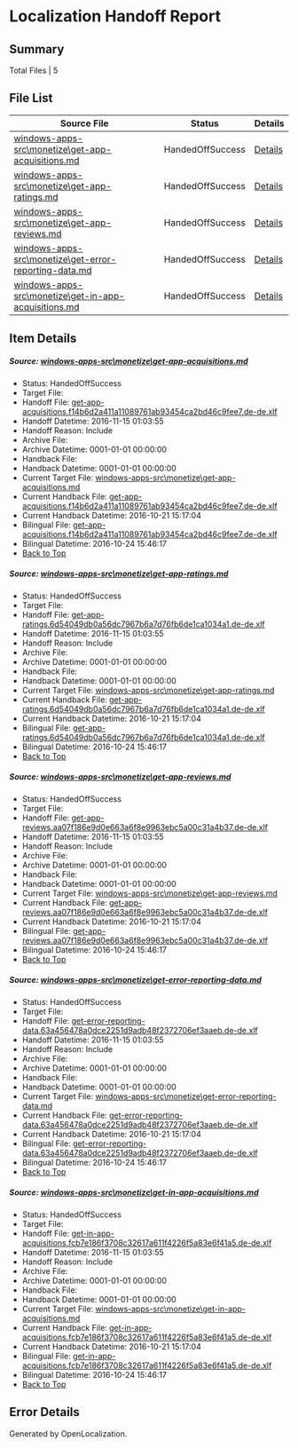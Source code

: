 # <a name='report-top'></a> Localization Handoff Report

## Summary
 Total Files | 5

## File List
 Source File | Status | Details 
 ----------- | ------ | ------- 
 [windows-apps-src\monetize\get-app-acquisitions.md](https://cpubwin.visualstudio.com/windows-uwp/_git/windows-uwp/commit/ffb824edd0aee84a24e17ef3f0a1be47a221392f?path=windows-apps-src%2Fmonetize%2Fget-app-acquisitions.md&_a=contents) | HandedOffSuccess | [Details](#12a221e84ade6b359f46f1950e1ed1cc2dd8e4225137)
 [windows-apps-src\monetize\get-app-ratings.md](https://cpubwin.visualstudio.com/windows-uwp/_git/windows-uwp/commit/ffb824edd0aee84a24e17ef3f0a1be47a221392f?path=windows-apps-src%2Fmonetize%2Fget-app-ratings.md&_a=contents) | HandedOffSuccess | [Details](#24ed4d32437143649354642a4d5c070f9675c16d5140)
 [windows-apps-src\monetize\get-app-reviews.md](https://cpubwin.visualstudio.com/windows-uwp/_git/windows-uwp/commit/ffb824edd0aee84a24e17ef3f0a1be47a221392f?path=windows-apps-src%2Fmonetize%2Fget-app-reviews.md&_a=contents) | HandedOffSuccess | [Details](#eb550e45cc6a5ea5e3b9bb4b24fa6462859c03ba5141)
 [windows-apps-src\monetize\get-error-reporting-data.md](https://cpubwin.visualstudio.com/windows-uwp/_git/windows-uwp/commit/ffb824edd0aee84a24e17ef3f0a1be47a221392f?path=windows-apps-src%2Fmonetize%2Fget-error-reporting-data.md&_a=contents) | HandedOffSuccess | [Details](#0d8bcf051a2b61c5b98e23dcb95c5752676ba9c45142)
 [windows-apps-src\monetize\get-in-app-acquisitions.md](https://cpubwin.visualstudio.com/windows-uwp/_git/windows-uwp/commit/ffb824edd0aee84a24e17ef3f0a1be47a221392f?path=windows-apps-src%2Fmonetize%2Fget-in-app-acquisitions.md&_a=contents) | HandedOffSuccess | [Details](#1909bb2639840f75a8186581a79c62ca730fb1115144)

## Item Details
##### <a name='12a221e84ade6b359f46f1950e1ed1cc2dd8e4225137'></a> Source: [windows-apps-src\monetize\get-app-acquisitions.md](https://cpubwin.visualstudio.com/windows-uwp/_git/windows-uwp/commit/ffb824edd0aee84a24e17ef3f0a1be47a221392f?path=windows-apps-src%2Fmonetize%2Fget-app-acquisitions.md&_a=contents)
* Status: HandedOffSuccess
* Target File: 
* Handoff File: [get-app-acquisitions.f14b6d2a411a11089761ab93454ca2bd46c9fee7.de-de.xlf](https://cpubwin.visualstudio.com/windows-uwp/_git/WDCLib.handoff/commit/6180ebf8189ceb7b13bedbc88d7228ba0ea96705?path=ol-handoff%2Fcpubwin%2Fwindows-uwp.de-de%2Fmaster%2Fget-app-acquisitions.f14b6d2a411a11089761ab93454ca2bd46c9fee7.de-de.xlf&_a=contents)
* Handoff Datetime: 2016-11-15 01:03:55
* Handoff Reason: Include
* Archive File: 
* Archive Datetime: 0001-01-01 00:00:00
* Handback File: 
* Handback Datetime: 0001-01-01 00:00:00
* Current Target File: [windows-apps-src\monetize\get-app-acquisitions.md](https://cpubwin.visualstudio.com/windows-uwp/_git/windows-uwp.de-de/commit/c3cc6ddc6f3b2e0e594b3a771a3787b6567d88e5?path=windows-apps-src%2Fmonetize%2Fget-app-acquisitions.md&_a=contents)
* Current Handback File: [get-app-acquisitions.f14b6d2a411a11089761ab93454ca2bd46c9fee7.de-de.xlf](https://cpubwin.visualstudio.com/windows-uwp/_git/WDCLib.handback/commit/af7251542093aa676fc710fa76cce8c29961cc27?path=ol-handback%2FMicrosoft%2Fwindows-apps.de-de%2Fmaster%2Fget-app-acquisitions.f14b6d2a411a11089761ab93454ca2bd46c9fee7.de-de.xlf&_a=contents)
* Current Handback Datetime: 2016-10-21 15:17:04
* Bilingual File: [get-app-acquisitions.f14b6d2a411a11089761ab93454ca2bd46c9fee7.de-de.xlf](https://cpubwin.visualstudio.com/windows-uwp/_git/WDCLib.handback/commit/af7251542093aa676fc710fa76cce8c29961cc27?path=ol-handback%2FMicrosoft%2Fwindows-apps.de-de%2Fmaster%2Fget-app-acquisitions.f14b6d2a411a11089761ab93454ca2bd46c9fee7.de-de.xlf&_a=contents)
* Bilingual Datetime: 2016-10-24 15:46:17
* [Back to Top](#report-top)

##### <a name='24ed4d32437143649354642a4d5c070f9675c16d5140'></a> Source: [windows-apps-src\monetize\get-app-ratings.md](https://cpubwin.visualstudio.com/windows-uwp/_git/windows-uwp/commit/ffb824edd0aee84a24e17ef3f0a1be47a221392f?path=windows-apps-src%2Fmonetize%2Fget-app-ratings.md&_a=contents)
* Status: HandedOffSuccess
* Target File: 
* Handoff File: [get-app-ratings.6d54049db0a56dc7967b6a7d76fb6de1ca1034a1.de-de.xlf](https://cpubwin.visualstudio.com/windows-uwp/_git/WDCLib.handoff/commit/6180ebf8189ceb7b13bedbc88d7228ba0ea96705?path=ol-handoff%2Fcpubwin%2Fwindows-uwp.de-de%2Fmaster%2Fget-app-ratings.6d54049db0a56dc7967b6a7d76fb6de1ca1034a1.de-de.xlf&_a=contents)
* Handoff Datetime: 2016-11-15 01:03:55
* Handoff Reason: Include
* Archive File: 
* Archive Datetime: 0001-01-01 00:00:00
* Handback File: 
* Handback Datetime: 0001-01-01 00:00:00
* Current Target File: [windows-apps-src\monetize\get-app-ratings.md](https://cpubwin.visualstudio.com/windows-uwp/_git/windows-uwp.de-de/commit/c3cc6ddc6f3b2e0e594b3a771a3787b6567d88e5?path=windows-apps-src%2Fmonetize%2Fget-app-ratings.md&_a=contents)
* Current Handback File: [get-app-ratings.6d54049db0a56dc7967b6a7d76fb6de1ca1034a1.de-de.xlf](https://cpubwin.visualstudio.com/windows-uwp/_git/WDCLib.handback/commit/af7251542093aa676fc710fa76cce8c29961cc27?path=ol-handback%2FMicrosoft%2Fwindows-apps.de-de%2Fmaster%2Fget-app-ratings.6d54049db0a56dc7967b6a7d76fb6de1ca1034a1.de-de.xlf&_a=contents)
* Current Handback Datetime: 2016-10-21 15:17:04
* Bilingual File: [get-app-ratings.6d54049db0a56dc7967b6a7d76fb6de1ca1034a1.de-de.xlf](https://cpubwin.visualstudio.com/windows-uwp/_git/WDCLib.handback/commit/af7251542093aa676fc710fa76cce8c29961cc27?path=ol-handback%2FMicrosoft%2Fwindows-apps.de-de%2Fmaster%2Fget-app-ratings.6d54049db0a56dc7967b6a7d76fb6de1ca1034a1.de-de.xlf&_a=contents)
* Bilingual Datetime: 2016-10-24 15:46:17
* [Back to Top](#report-top)

##### <a name='eb550e45cc6a5ea5e3b9bb4b24fa6462859c03ba5141'></a> Source: [windows-apps-src\monetize\get-app-reviews.md](https://cpubwin.visualstudio.com/windows-uwp/_git/windows-uwp/commit/ffb824edd0aee84a24e17ef3f0a1be47a221392f?path=windows-apps-src%2Fmonetize%2Fget-app-reviews.md&_a=contents)
* Status: HandedOffSuccess
* Target File: 
* Handoff File: [get-app-reviews.aa07f186e9d0e663a6f8e9963ebc5a00c31a4b37.de-de.xlf](https://cpubwin.visualstudio.com/windows-uwp/_git/WDCLib.handoff/commit/6180ebf8189ceb7b13bedbc88d7228ba0ea96705?path=ol-handoff%2Fcpubwin%2Fwindows-uwp.de-de%2Fmaster%2Fget-app-reviews.aa07f186e9d0e663a6f8e9963ebc5a00c31a4b37.de-de.xlf&_a=contents)
* Handoff Datetime: 2016-11-15 01:03:55
* Handoff Reason: Include
* Archive File: 
* Archive Datetime: 0001-01-01 00:00:00
* Handback File: 
* Handback Datetime: 0001-01-01 00:00:00
* Current Target File: [windows-apps-src\monetize\get-app-reviews.md](https://cpubwin.visualstudio.com/windows-uwp/_git/windows-uwp.de-de/commit/c3cc6ddc6f3b2e0e594b3a771a3787b6567d88e5?path=windows-apps-src%2Fmonetize%2Fget-app-reviews.md&_a=contents)
* Current Handback File: [get-app-reviews.aa07f186e9d0e663a6f8e9963ebc5a00c31a4b37.de-de.xlf](https://cpubwin.visualstudio.com/windows-uwp/_git/WDCLib.handback/commit/af7251542093aa676fc710fa76cce8c29961cc27?path=ol-handback%2FMicrosoft%2Fwindows-apps.de-de%2Fmaster%2Fget-app-reviews.aa07f186e9d0e663a6f8e9963ebc5a00c31a4b37.de-de.xlf&_a=contents)
* Current Handback Datetime: 2016-10-21 15:17:04
* Bilingual File: [get-app-reviews.aa07f186e9d0e663a6f8e9963ebc5a00c31a4b37.de-de.xlf](https://cpubwin.visualstudio.com/windows-uwp/_git/WDCLib.handback/commit/af7251542093aa676fc710fa76cce8c29961cc27?path=ol-handback%2FMicrosoft%2Fwindows-apps.de-de%2Fmaster%2Fget-app-reviews.aa07f186e9d0e663a6f8e9963ebc5a00c31a4b37.de-de.xlf&_a=contents)
* Bilingual Datetime: 2016-10-24 15:46:17
* [Back to Top](#report-top)

##### <a name='0d8bcf051a2b61c5b98e23dcb95c5752676ba9c45142'></a> Source: [windows-apps-src\monetize\get-error-reporting-data.md](https://cpubwin.visualstudio.com/windows-uwp/_git/windows-uwp/commit/ffb824edd0aee84a24e17ef3f0a1be47a221392f?path=windows-apps-src%2Fmonetize%2Fget-error-reporting-data.md&_a=contents)
* Status: HandedOffSuccess
* Target File: 
* Handoff File: [get-error-reporting-data.63a456478a0dce2251d9adb48f2372706ef3aaeb.de-de.xlf](https://cpubwin.visualstudio.com/windows-uwp/_git/WDCLib.handoff/commit/6180ebf8189ceb7b13bedbc88d7228ba0ea96705?path=ol-handoff%2Fcpubwin%2Fwindows-uwp.de-de%2Fmaster%2Fget-error-reporting-data.63a456478a0dce2251d9adb48f2372706ef3aaeb.de-de.xlf&_a=contents)
* Handoff Datetime: 2016-11-15 01:03:55
* Handoff Reason: Include
* Archive File: 
* Archive Datetime: 0001-01-01 00:00:00
* Handback File: 
* Handback Datetime: 0001-01-01 00:00:00
* Current Target File: [windows-apps-src\monetize\get-error-reporting-data.md](https://cpubwin.visualstudio.com/windows-uwp/_git/windows-uwp.de-de/commit/c3cc6ddc6f3b2e0e594b3a771a3787b6567d88e5?path=windows-apps-src%2Fmonetize%2Fget-error-reporting-data.md&_a=contents)
* Current Handback File: [get-error-reporting-data.63a456478a0dce2251d9adb48f2372706ef3aaeb.de-de.xlf](https://cpubwin.visualstudio.com/windows-uwp/_git/WDCLib.handback/commit/af7251542093aa676fc710fa76cce8c29961cc27?path=ol-handback%2FMicrosoft%2Fwindows-apps.de-de%2Fmaster%2Fget-error-reporting-data.63a456478a0dce2251d9adb48f2372706ef3aaeb.de-de.xlf&_a=contents)
* Current Handback Datetime: 2016-10-21 15:17:04
* Bilingual File: [get-error-reporting-data.63a456478a0dce2251d9adb48f2372706ef3aaeb.de-de.xlf](https://cpubwin.visualstudio.com/windows-uwp/_git/WDCLib.handback/commit/af7251542093aa676fc710fa76cce8c29961cc27?path=ol-handback%2FMicrosoft%2Fwindows-apps.de-de%2Fmaster%2Fget-error-reporting-data.63a456478a0dce2251d9adb48f2372706ef3aaeb.de-de.xlf&_a=contents)
* Bilingual Datetime: 2016-10-24 15:46:17
* [Back to Top](#report-top)

##### <a name='1909bb2639840f75a8186581a79c62ca730fb1115144'></a> Source: [windows-apps-src\monetize\get-in-app-acquisitions.md](https://cpubwin.visualstudio.com/windows-uwp/_git/windows-uwp/commit/ffb824edd0aee84a24e17ef3f0a1be47a221392f?path=windows-apps-src%2Fmonetize%2Fget-in-app-acquisitions.md&_a=contents)
* Status: HandedOffSuccess
* Target File: 
* Handoff File: [get-in-app-acquisitions.fcb7e186f3708c32617a611f4226f5a83e6f41a5.de-de.xlf](https://cpubwin.visualstudio.com/windows-uwp/_git/WDCLib.handoff/commit/6180ebf8189ceb7b13bedbc88d7228ba0ea96705?path=ol-handoff%2Fcpubwin%2Fwindows-uwp.de-de%2Fmaster%2Fget-in-app-acquisitions.fcb7e186f3708c32617a611f4226f5a83e6f41a5.de-de.xlf&_a=contents)
* Handoff Datetime: 2016-11-15 01:03:55
* Handoff Reason: Include
* Archive File: 
* Archive Datetime: 0001-01-01 00:00:00
* Handback File: 
* Handback Datetime: 0001-01-01 00:00:00
* Current Target File: [windows-apps-src\monetize\get-in-app-acquisitions.md](https://cpubwin.visualstudio.com/windows-uwp/_git/windows-uwp.de-de/commit/c3cc6ddc6f3b2e0e594b3a771a3787b6567d88e5?path=windows-apps-src%2Fmonetize%2Fget-in-app-acquisitions.md&_a=contents)
* Current Handback File: [get-in-app-acquisitions.fcb7e186f3708c32617a611f4226f5a83e6f41a5.de-de.xlf](https://cpubwin.visualstudio.com/windows-uwp/_git/WDCLib.handback/commit/af7251542093aa676fc710fa76cce8c29961cc27?path=ol-handback%2FMicrosoft%2Fwindows-apps.de-de%2Fmaster%2Fget-in-app-acquisitions.fcb7e186f3708c32617a611f4226f5a83e6f41a5.de-de.xlf&_a=contents)
* Current Handback Datetime: 2016-10-21 15:17:04
* Bilingual File: [get-in-app-acquisitions.fcb7e186f3708c32617a611f4226f5a83e6f41a5.de-de.xlf](https://cpubwin.visualstudio.com/windows-uwp/_git/WDCLib.handback/commit/af7251542093aa676fc710fa76cce8c29961cc27?path=ol-handback%2FMicrosoft%2Fwindows-apps.de-de%2Fmaster%2Fget-in-app-acquisitions.fcb7e186f3708c32617a611f4226f5a83e6f41a5.de-de.xlf&_a=contents)
* Bilingual Datetime: 2016-10-24 15:46:17
* [Back to Top](#report-top)


## Error Details

Generated by OpenLocalization.
